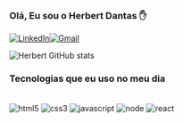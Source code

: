 ### Olá, Eu sou o Herbert Dantas ✋
[![LinkedIn](https://img.shields.io/badge/LinkedIn-0077B5?style=for-the-badge&logo=linkedin&logoColor=white)](https://www.linkedin.com/in/herbert-dantas-da-silva-a60887209/)[![Gmail](https://img.shields.io/badge/Gmail-D14836?style=for-the-badge&logo=gmail&logoColor=white)](mailto:herbertbezerradasilva@gmail.com)

![Herbert GitHub stats](https://github-readme-stats.vercel.app/api?username=herbertdantas&show_icons=true&theme=dracula)

### Tecnologias que eu uso no meu dia

<div style="inline_block"></br>
  <img alt="html5" align="center" src="https://img.shields.io/badge/HTML5-E34F26?style=for-the-badge&logo=html5&logoColor=white"/>
  <img alt="css3" align="center" src="https://img.shields.io/badge/CSS3-1572B6?style=for-the-badge&logo=css3&logoColor=white"/>
  <img alt="javascript" align="center" src="https://img.shields.io/badge/JavaScript-323330?style=for-the-badge&logo=javascript&logoColor=F7DF1E"/>
  <img alt="node" align="center" src="https://img.shields.io/badge/Node.js-43853D?style=for-the-badge&logo=node.js&logoColor=white"/>
  <img alt="react" align="center" src="https://img.shields.io/badge/React-20232A?style=for-the-badge&logo=react&logoColor=61DAFB"/>
</div>
